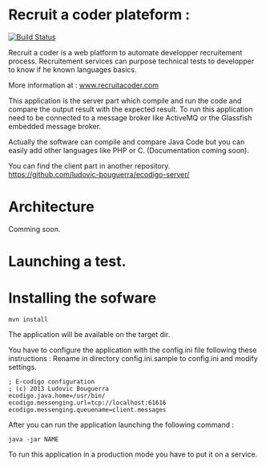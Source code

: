 Recruit a coder plateform : 
===========================

[![Build Status](https://travis-ci.org/ludovic-bouguerra/ecodigo-server.png?branch=master)](https://travis-ci.org/ludovic-bouguerra/ecodigo-server)

Recruit a coder is a web platform to automate developper recruitement process. Recruitement services can purpose technical tests to developper to know if he known languages basics.

More information at : www.recruitacoder.com

This application is the server part which compile and run the code and compare the output result with the expected result. To run this application need to be connected to a message broker like ActiveMQ or the Glassfish embedded message broker.

Actually the software can compile and compare Java Code but you can easily add other languages like PHP or C. (Documentation coming soon).

You can find the client part in another repository. https://github.com/ludovic-bouguerra/ecodigo-server/


Architecture
=============
Comming soon.

Launching a test.
==================

Installing the sofware
======================
```
mvn install
```

The application will be available on the target dir.

You have to configure the application with the config.ini file following these instructions :
Rename in directory config.ini.sample to config.ini and modify settings.
```
; E-codigo configuration
; (c) 2013 Ludovic Bouguerra
ecodigo.java.home=/usr/bin/
ecodigo.messenging.url=tcp://localhost:61616
ecodigo.messenging.queuename=client.messages
```

After you can run the application launching the following command :
```
java -jar NAME 
```


To run this application in a production mode you have to put it on a service.

